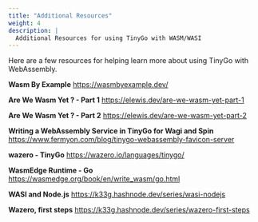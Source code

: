 ```yaml
---
title: "Additional Resources"
weight: 4
description: |
  Additional Resources for using TinyGo with WASM/WASI
---
```


Here are a few resources for helping learn more about using TinyGo with WebAssembly.

**Wasm By Example**
https://wasmbyexample.dev/

**Are We Wasm Yet ? - Part 1**
https://elewis.dev/are-we-wasm-yet-part-1

**Are We Wasm Yet ? - Part 2**
https://elewis.dev/are-we-wasm-yet-part-2

**Writing a WebAssembly Service in TinyGo for Wagi and Spin**
https://www.fermyon.com/blog/tinygo-webassembly-favicon-server

**wazero - TinyGo**
https://wazero.io/languages/tinygo/

**WasmEdge Runtime - Go**
https://wasmedge.org/book/en/write_wasm/go.html

**WASI and Node.js**
https://k33g.hashnode.dev/series/wasi-nodejs

**Wazero, first steps**
https://k33g.hashnode.dev/series/wazero-first-steps
